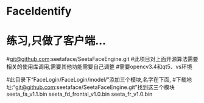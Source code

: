 # FaceIdentify


# 练习,只做了客户端...

#git@github.com:seetaface/SeetaFaceEngine.git
#此项目对上面开源算法需要相关的使用库调用,需要其他功能需要自己调整
#需要opencv3.4和qt5、vs环境


#此目录下“FaceLogin/FaceLogin/model/”添加三个模块,名字在下面,
#下载地址:“git@github.com:seetaface/SeetaFaceEngine.git”找到这三个模块
seeta_fa_v1.1.bin
seeta_fd_frontal_v1.0.bin
seeta_fr_v1.0.bin

